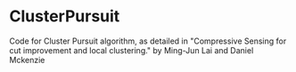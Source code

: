 # ClusterPursuit
Code for Cluster Pursuit algorithm, as detailed in "Compressive Sensing for cut improvement and local clustering." by Ming-Jun Lai and Daniel Mckenzie
